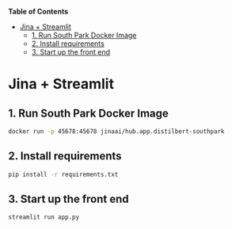 <!-- START doctoc generated TOC please keep comment here to allow auto update -->
<!-- DON'T EDIT THIS SECTION, INSTEAD RE-RUN doctoc TO UPDATE -->
**Table of Contents**

- [Jina + Streamlit](#jina--streamlit)
  - [1. Run South Park Docker Image](#1-run-south-park-docker-image)
  - [2. Install requirements](#2-install-requirements)
  - [3. Start up the front end](#3-start-up-the-front-end)

<!-- END doctoc generated TOC please keep comment here to allow auto update -->

# Jina + Streamlit

## 1. Run South Park Docker Image

```bash
docker run -p 45678:45678 jinaai/hub.app.distilbert-southpark
```

## 2. Install requirements

```bash
pip install -r requirements.txt
```

## 3. Start up the front end

```bash
streamlit run app.py
```
